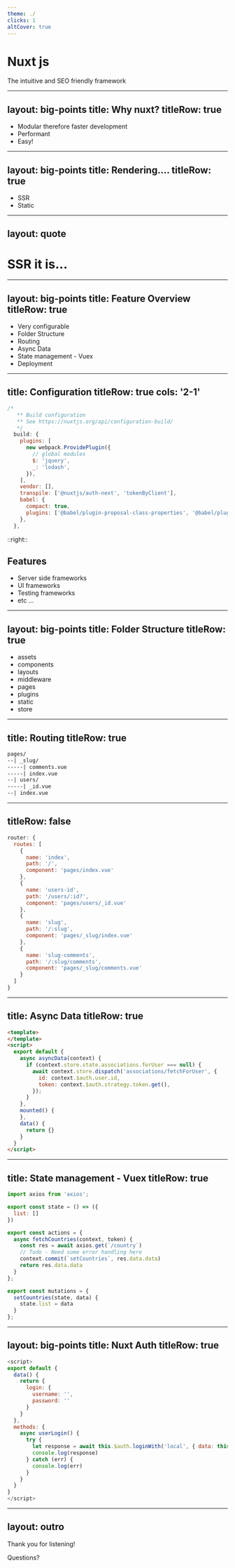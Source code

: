```yaml
---
theme: ./
clicks: 1
altCover: true 
---
```


# Nuxt js 

The intuitive and SEO friendly framework

---
layout: big-points
title: Why nuxt?
titleRow: true
---

- Modular therefore faster development
- Performant
- Easy!

---
layout: big-points
title: Rendering....
titleRow: true
---

- SSR
- Static

<!--
dsfsdfsdfsdfsdfsdfsdffffffsdfsfsdfsdfsfsdf
-->

---
layout: quote
---

# SSR it is...

---
layout: big-points
title: Feature Overview
titleRow: true
---

- Very configurable
- Folder Structure
- Routing
- Async Data
- State management - Vuex
- Deployment

---
title: Configuration
titleRow: true
cols: '2-1'
---

```js
/*
   ** Build configuration
   ** See https://nuxtjs.org/api/configuration-build/
   */
  build: {
    plugins: [
      new webpack.ProvidePlugin({
        // global modules
        $: 'jquery',
        _: 'lodash',
      }),
    ],
    vendor: [],
    transpile: ['@nuxtjs/auth-next', 'tokenByClient'],
    babel: {
      compact: true,
      plugins: ['@babel/plugin-proposal-class-properties', '@babel/plugin-proposal-private-methods'],
    },
  },
```

::right::

## Features

- Server side frameworks
- UI frameworks
- Testing frameworks
- etc ...

---
layout: big-points
title: Folder Structure
titleRow: true
---

- assets
- components
- layouts
- middleware
- pages
- plugins
- static
- store

---
title: Routing
titleRow: true
---

```html
pages/
--| _slug/
-----| comments.vue
-----| index.vue
--| users/
-----| _id.vue
--| index.vue
```

---
titleRow: false
---

```js
router: {
  routes: [
    {
      name: 'index',
      path: '/',
      component: 'pages/index.vue'
    },
    {
      name: 'users-id',
      path: '/users/:id?',
      component: 'pages/users/_id.vue'
    },
    {
      name: 'slug',
      path: '/:slug',
      component: 'pages/_slug/index.vue'
    },
    {
      name: 'slug-comments',
      path: '/:slug/comments',
      component: 'pages/_slug/comments.vue'
    }
  ]
}
```

---
title: Async Data
titleRow: true
---

```html
<template>
</template>
<script>
  export default {
    async asyncData(context) {
      if (context.store.state.associations.forUser === null) {
        await context.store.dispatch('associations/fetchForUser', {
          id: context.$auth.user.id,
          token: context.$auth.strategy.token.get(),
        });
      }
    },
    mounted() {
    },
    data() {
      return {}
    }
  }
</script>
```

---
title: State management - Vuex
titleRow: true
---

```js
import axios from 'axios';

export const state = () => ({
  list: []
})

export const actions = {
  async fetchCountries(context, token) {
    const res = await axios.get(`/country`)
    // Todo - Need some error handling here
    context.commit(`setCountries`, res.data.data)
    return res.data.data
  }
};

export const mutations = {
  setCountries(state, data) {
    state.list = data
  }
};
```

---
layout: big-points
title: Nuxt Auth
titleRow: true
---

```js
<script>
export default {
  data() {
    return {
      login: {
        username: '',
        password: ''
      }
    }
  },
  methods: {
    async userLogin() {
      try {
        let response = await this.$auth.loginWith('local', { data: this.login })
        console.log(response)
      } catch (err) {
        console.log(err)
      }
    }
  }
}
</script>
```

---
layout: outro
---

Thank you for listening!

Questions?
